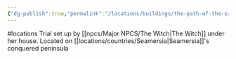 ```yaml
---
{"dg-publish":true,"permalink":"/locations/buildings/the-path-of-the-sage/"}
---
```


#locations
Trial set up by [[npcs/Major NPCS/The Witch\|The Witch]] under her house.
Located on [[locations/countries/Seamersia\|Seamersia]]'s conquered peninsula